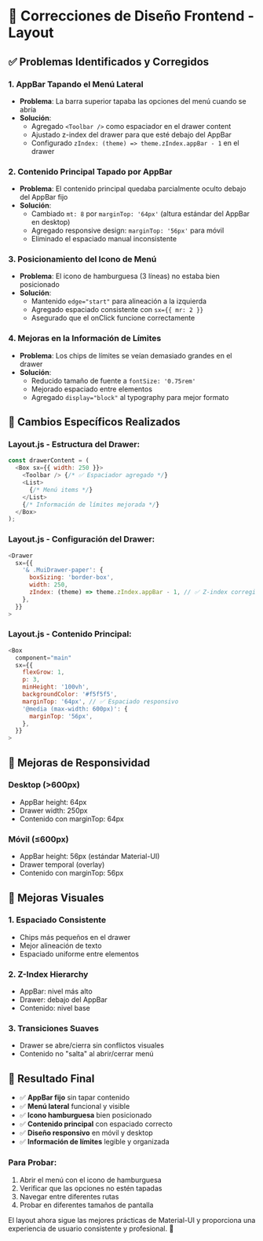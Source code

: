 # 🎨 Correcciones de Diseño Frontend - Layout

## ✅ **Problemas Identificados y Corregidos**

### **1. AppBar Tapando el Menú Lateral**
- **Problema**: La barra superior tapaba las opciones del menú cuando se abría
- **Solución**: 
  - Agregado `<Toolbar />` como espaciador en el drawer content
  - Ajustado z-index del drawer para que esté debajo del AppBar
  - Configurado `zIndex: (theme) => theme.zIndex.appBar - 1` en el drawer

### **2. Contenido Principal Tapado por AppBar**
- **Problema**: El contenido principal quedaba parcialmente oculto debajo del AppBar fijo
- **Solución**: 
  - Cambiado `mt: 8` por `marginTop: '64px'` (altura estándar del AppBar en desktop)
  - Agregado responsive design: `marginTop: '56px'` para móvil
  - Eliminado el espaciado manual inconsistente

### **3. Posicionamiento del Icono de Menú**
- **Problema**: El icono de hamburguesa (3 líneas) no estaba bien posicionado
- **Solución**:
  - Mantenido `edge="start"` para alineación a la izquierda
  - Agregado espaciado consistente con `sx={{ mr: 2 }}`
  - Asegurado que el onClick funcione correctamente

### **4. Mejoras en la Información de Límites**
- **Problema**: Los chips de límites se veían demasiado grandes en el drawer
- **Solución**:
  - Reducido tamaño de fuente a `fontSize: '0.75rem'`
  - Mejorado espaciado entre elementos
  - Agregado `display="block"` al typography para mejor formato

## 🎯 **Cambios Específicos Realizados**

### **Layout.js - Estructura del Drawer:**
```javascript
const drawerContent = (
  <Box sx={{ width: 250 }}>
    <Toolbar /> {/* ✅ Espaciador agregado */}
    <List>
      {/* Menú items */}
    </List>
    {/* Información de límites mejorada */}
  </Box>
);
```

### **Layout.js - Configuración del Drawer:**
```javascript
<Drawer
  sx={{
    '& .MuiDrawer-paper': {
      boxSizing: 'border-box',
      width: 250,
      zIndex: (theme) => theme.zIndex.appBar - 1, // ✅ Z-index corregido
    },
  }}
>
```

### **Layout.js - Contenido Principal:**
```javascript
<Box
  component="main"
  sx={{
    flexGrow: 1,
    p: 3,
    minHeight: '100vh',
    backgroundColor: '#f5f5f5',
    marginTop: '64px', // ✅ Espaciado responsivo
    '@media (max-width: 600px)': {
      marginTop: '56px',
    },
  }}
>
```

## 📱 **Mejoras de Responsividad**

### **Desktop (>600px)**
- AppBar height: 64px
- Drawer width: 250px
- Contenido con marginTop: 64px

### **Móvil (≤600px)**
- AppBar height: 56px (estándar Material-UI)
- Drawer temporal (overlay)
- Contenido con marginTop: 56px

## 🎨 **Mejoras Visuales**

### **1. Espaciado Consistente**
- Chips más pequeños en el drawer
- Mejor alineación de texto
- Espaciado uniforme entre elementos

### **2. Z-Index Hierarchy**
- AppBar: nivel más alto
- Drawer: debajo del AppBar
- Contenido: nivel base

### **3. Transiciones Suaves**
- Drawer se abre/cierra sin conflictos visuales
- Contenido no "salta" al abrir/cerrar menú

## 🚀 **Resultado Final**

- ✅ **AppBar fijo** sin tapar contenido
- ✅ **Menú lateral** funcional y visible
- ✅ **Icono hamburguesa** bien posicionado
- ✅ **Contenido principal** con espaciado correcto
- ✅ **Diseño responsivo** en móvil y desktop
- ✅ **Información de límites** legible y organizada

### **Para Probar:**
1. Abrir el menú con el icono de hamburguesa
2. Verificar que las opciones no estén tapadas
3. Navegar entre diferentes rutas
4. Probar en diferentes tamaños de pantalla

El layout ahora sigue las mejores prácticas de Material-UI y proporciona una experiencia de usuario consistente y profesional. 🎉